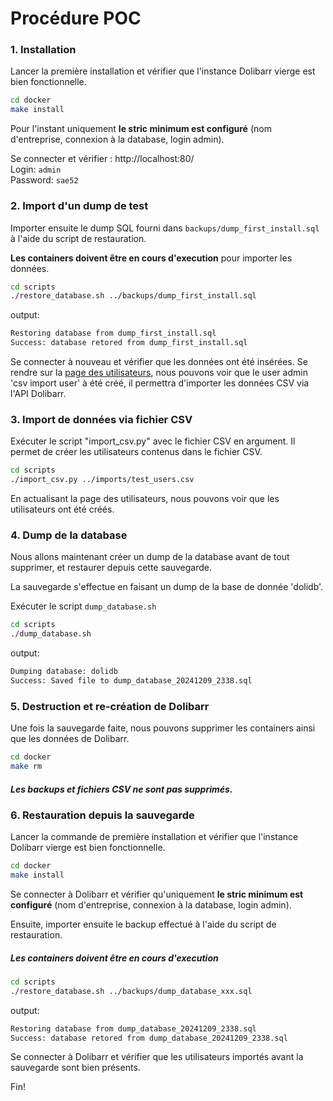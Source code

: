 # Procédure POC

### 1. Installation
Lancer la première installation et vérifier que l'instance Dolibarr vierge est bien fonctionnelle.
```bash
cd docker
make install
```

Pour l'instant uniquement **le stric minimum est configuré** (nom d'entreprise, connexion à la database, login admin).

Se connecter et vérifier : http://localhost:80/
<br>
Login: `admin`
<br>
Password: `sae52`

### 2. Import d'un dump de test
Importer ensuite le dump SQL fourni dans `backups/dump_first_install.sql` à l'aide du script de restauration.

**Les containers doivent être en cours d'execution** pour importer les données.
```bash
cd scripts
./restore_database.sh ../backups/dump_first_install.sql
```

output:
```bash
Restoring database from dump_first_install.sql
Success: database retored from dump_first_install.sql
```

Se connecter à nouveau et vérifier que les données ont été insérées.
Se rendre sur la [page des utilisateurs](http://localhost/user/list.php?leftmenu=users), nous pouvons voir que le user admin 'csv import user' à été créé, il permettra d'importer les données CSV via l'API Dolibarr.


### 3. Import de données via fichier CSV
Exécuter le script "import_csv.py" avec le fichier CSV en argument.
Il permet de créer les utilisateurs contenus dans le fichier CSV.

```bash
cd scripts
./import_csv.py ../imports/test_users.csv
```

En actualisant la page des utilisateurs, nous pouvons voir que les utilisateurs ont été créés.


### 4. Dump de la database
Nous allons maintenant créer un dump de la database avant de tout supprimer, et restaurer depuis cette sauvegarde.

La sauvegarde s'effectue en faisant un dump de la base de donnée 'dolidb'.

Exécuter le script `dump_database.sh`

```bash
cd scripts
./dump_database.sh
```

output:
```bash
Dumping database: dolidb
Success: Saved file to dump_database_20241209_2338.sql
```

### 5. Destruction et re-création de Dolibarr
Une fois la sauvegarde faite, nous pouvons supprimer les containers ainsi que les données de Dolibarr.

```bash
cd docker
make rm
```

##### *Les backups et fichiers CSV ne sont pas supprimés.*

### 6. Restauration depuis la sauvegarde

Lancer la commande de première installation et vérifier que l'instance Dolibarr vierge est bien fonctionnelle.
```bash
cd docker
make install
```

Se connecter à Dolibarr et vérifier qu'uniquement **le stric minimum est configuré** (nom d'entreprise, connexion à la database, login admin).

Ensuite, importer ensuite le backup effectué à l'aide du script de restauration.

##### *Les containers doivent être en cours d'execution*

```bash
cd scripts
./restore_database.sh ../backups/dump_database_xxx.sql
```

output:
```bash
Restoring database from dump_database_20241209_2338.sql
Success: database retored from dump_database_20241209_2338.sql
```

Se connecter à Dolibarr et vérifier que les utilisateurs importés avant la sauvegarde sont bien présents.

Fin!